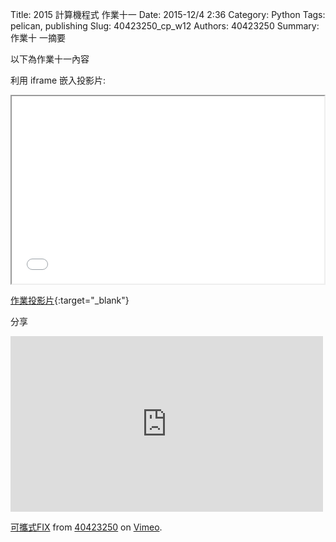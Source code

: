 Title: 2015 計算機程式 作業十一
Date: 2015-12/4 2:36
Category: Python
Tags: pelican, publishing
Slug: 40423250_cp_w12
Authors: 40423250
Summary: 作業十 一摘要

以下為作業十一內容

利用 iframe 嵌入投影片:

<iframe src="40423250_cp_w12_p.html" width="500" height="300"></iframe>

[作業投影片](40423250_cp_w12_p.html){:target="_blank"}

分享
<iframe src="https://player.vimeo.com/video/150477842" width="500" height="281" frameborder="0" webkitallowfullscreen mozallowfullscreen allowfullscreen></iframe> <p><a href="https://vimeo.com/150477842">可攜式FIX</a> from <a href="https://vimeo.com/user46241007">40423250</a> on <a href="https://vimeo.com">Vimeo</a>.</p>